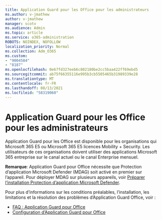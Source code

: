 ```yaml
---
title: Application Guard pour les Office pour les administrateurs
ms.author: v-jmathew
author: v-jmathew
manager: scotv
ms.audience: Admin
ms.topic: article
ms.service: o365-administration
ROBOTS: NOINDEX, NOFOLLOW
localization_priority: Normal
ms.collection: Adm_O365
ms.custom:
- "9004584"
- "8187"
ms.openlocfilehash: 0e67fd327eeb6c802180be2cc5baa422ff69ebd5
ms.sourcegitcommit: ab75f66355116e995b3cb5505465b31989339e28
ms.translationtype: MT
ms.contentlocale: fr-FR
ms.lasthandoff: 08/13/2021
ms.locfileid: "58319060"
---
```

# <a name="application-guard-for-office-for-admins"></a>Application Guard pour les Office pour les administrateurs

Application Guard pour les Office est disponible pour les organisations qui Microsoft 365 E5 ou Microsoft 365 E5 licences Mobility + Security. Les utilisateurs de ces organisations doivent utiliser des applications Microsoft 365 entreprise sur le canal actuel ou le canal Enterprise mensuel.

**Remarque**: Application Guard pour Office nécessite que Protection d’application Microsoft Defender (MDAG) soit activé en premier sur l’appareil. Pour déployer MDAG sur plusieurs appareils, voir [Préparer l’installation Protection d’application Microsoft Defender](https://docs.microsoft.com/windows/security/threat-protection/microsoft-defender-application-guard/install-md-app-guard).

Pour plus d’informations sur les conditions préalables, l’installation, les limitations et la résolution des problèmes d’Application Guard Office, voir :

- [FAQ : Application Guard pour Office](https://support.microsoft.com/office/application-guard-for-office-9e0fb9c2-ffad-43bf-8ba3-78f785fdba46)
- [Configuration d’Application Guard pour Office](https://docs.microsoft.com/microsoft-365/security/office-365-security/install-app-guard)
